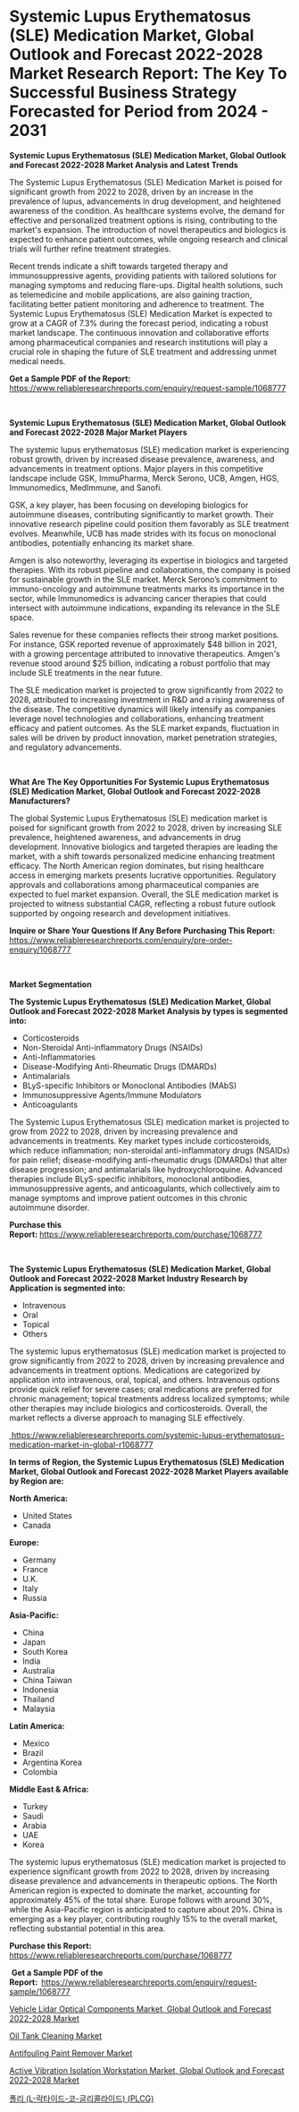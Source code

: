 <p><h1>Systemic Lupus Erythematosus (SLE) Medication Market, Global Outlook and Forecast 2022-2028 Market Research Report: The Key To Successful Business Strategy Forecasted for Period from 2024 - 2031</h1></p><p><strong>Systemic Lupus Erythematosus (SLE) Medication Market, Global Outlook and Forecast 2022-2028 Market Analysis and Latest Trends</strong></p>
<p><p>The Systemic Lupus Erythematosus (SLE) Medication Market is poised for significant growth from 2022 to 2028, driven by an increase in the prevalence of lupus, advancements in drug development, and heightened awareness of the condition. As healthcare systems evolve, the demand for effective and personalized treatment options is rising, contributing to the market's expansion. The introduction of novel therapeutics and biologics is expected to enhance patient outcomes, while ongoing research and clinical trials will further refine treatment strategies.</p><p>Recent trends indicate a shift towards targeted therapy and immunosuppressive agents, providing patients with tailored solutions for managing symptoms and reducing flare-ups. Digital health solutions, such as telemedicine and mobile applications, are also gaining traction, facilitating better patient monitoring and adherence to treatment. The Systemic Lupus Erythematosus (SLE) Medication Market is expected to grow at a CAGR of 7.3% during the forecast period, indicating a robust market landscape. The continuous innovation and collaborative efforts among pharmaceutical companies and research institutions will play a crucial role in shaping the future of SLE treatment and addressing unmet medical needs.</p></p>
<p><strong>Get a Sample PDF of the Report:&nbsp;</strong> <a href="https://www.reliableresearchreports.com/enquiry/request-sample/1068777">https://www.reliableresearchreports.com/enquiry/request-sample/1068777</a></p>
<p>&nbsp;</p>
<p><strong>Systemic Lupus Erythematosus (SLE) Medication Market, Global Outlook and Forecast 2022-2028 Major Market Players</strong></p>
<p><p>The systemic lupus erythematosus (SLE) medication market is experiencing robust growth, driven by increased disease prevalence, awareness, and advancements in treatment options. Major players in this competitive landscape include GSK, ImmuPharma, Merck Serono, UCB, Amgen, HGS, Immunomedics, MedImmune, and Sanofi.</p><p>GSK, a key player, has been focusing on developing biologics for autoimmune diseases, contributing significantly to market growth. Their innovative research pipeline could position them favorably as SLE treatment evolves. Meanwhile, UCB has made strides with its focus on monoclonal antibodies, potentially enhancing its market share.</p><p>Amgen is also noteworthy, leveraging its expertise in biologics and targeted therapies. With its robust pipeline and collaborations, the company is poised for sustainable growth in the SLE market. Merck Serono’s commitment to immuno-oncology and autoimmune treatments marks its importance in the sector, while Immunomedics is advancing cancer therapies that could intersect with autoimmune indications, expanding its relevance in the SLE space.</p><p>Sales revenue for these companies reflects their strong market positions. For instance, GSK reported revenue of approximately $48 billion in 2021, with a growing percentage attributed to innovative therapeutics. Amgen's revenue stood around $25 billion, indicating a robust portfolio that may include SLE treatments in the near future.</p><p>The SLE medication market is projected to grow significantly from 2022 to 2028, attributed to increasing investment in R&D and a rising awareness of the disease. The competitive dynamics will likely intensify as companies leverage novel technologies and collaborations, enhancing treatment efficacy and patient outcomes. As the SLE market expands, fluctuation in sales will be driven by product innovation, market penetration strategies, and regulatory advancements.</p></p>
<p>&nbsp;</p>
<p><strong>What Are The Key Opportunities For Systemic Lupus Erythematosus (SLE) Medication Market, Global Outlook and Forecast 2022-2028 Manufacturers?</strong></p>
<p><p>The global Systemic Lupus Erythematosus (SLE) medication market is poised for significant growth from 2022 to 2028, driven by increasing SLE prevalence, heightened awareness, and advancements in drug development. Innovative biologics and targeted therapies are leading the market, with a shift towards personalized medicine enhancing treatment efficacy. The North American region dominates, but rising healthcare access in emerging markets presents lucrative opportunities. Regulatory approvals and collaborations among pharmaceutical companies are expected to fuel market expansion. Overall, the SLE medication market is projected to witness substantial CAGR, reflecting a robust future outlook supported by ongoing research and development initiatives.</p></p>
<p><strong>Inquire or Share Your Questions If Any Before Purchasing This Report:</strong> <a href="https://www.reliableresearchreports.com/enquiry/pre-order-enquiry/1068777">https://www.reliableresearchreports.com/enquiry/pre-order-enquiry/1068777</a></p>
<p>&nbsp;</p>
<p><strong>Market Segmentation</strong></p>
<p><strong>The Systemic Lupus Erythematosus (SLE) Medication Market, Global Outlook and Forecast 2022-2028 Market Analysis by types is segmented into:</strong></p>
<p><ul><li>Corticosteroids</li><li>Non-Steroidal Anti-inflammatory Drugs (NSAIDs)</li><li>Anti-Inflammatories</li><li>Disease-Modifying Anti-Rheumatic Drugs (DMARDs)</li><li>Antimalarials</li><li>BLyS-specific Inhibitors or Monoclonal Antibodies (MAbS)</li><li>Immunosuppressive Agents/Immune Modulators</li><li>Anticoagulants</li></ul></p>
<p><p>The Systemic Lupus Erythematosus (SLE) medication market is projected to grow from 2022 to 2028, driven by increasing prevalence and advancements in treatments. Key market types include corticosteroids, which reduce inflammation; non-steroidal anti-inflammatory drugs (NSAIDs) for pain relief; disease-modifying anti-rheumatic drugs (DMARDs) that alter disease progression; and antimalarials like hydroxychloroquine. Advanced therapies include BLyS-specific inhibitors, monoclonal antibodies, immunosuppressive agents, and anticoagulants, which collectively aim to manage symptoms and improve patient outcomes in this chronic autoimmune disorder.</p></p>
<p><strong>Purchase this Report:&nbsp;</strong><a href="https://www.reliableresearchreports.com/purchase/1068777">https://www.reliableresearchreports.com/purchase/1068777</a></p>
<p>&nbsp;</p>
<p><strong>The Systemic Lupus Erythematosus (SLE) Medication Market, Global Outlook and Forecast 2022-2028 Market Industry Research by Application is segmented into:</strong></p>
<p><ul><li>Intravenous</li><li>Oral</li><li>Topical</li><li>Others</li></ul></p>
<p><p>The systemic lupus erythematosus (SLE) medication market is projected to grow significantly from 2022 to 2028, driven by increasing prevalence and advancements in treatment options. Medications are categorized by application into intravenous, oral, topical, and others. Intravenous options provide quick relief for severe cases; oral medications are preferred for chronic management; topical treatments address localized symptoms; while other therapies may include biologics and corticosteroids. Overall, the market reflects a diverse approach to managing SLE effectively.</p></p>
<p><a href="https://www.reliableresearchreports.com/systemic-lupus-erythematosus-medication-market-in-global-r1068777">&nbsp;https://www.reliableresearchreports.com/systemic-lupus-erythematosus-medication-market-in-global-r1068777</a></p>
<p><strong>In terms of Region, the Systemic Lupus Erythematosus (SLE) Medication Market, Global Outlook and Forecast 2022-2028 Market Players available by Region are:</strong></p>
<p>
    <p> <strong> North America: </strong>
        <ul>
            <li>United States</li>
            <li>Canada</li>
        </ul>
        </p> 
    <p> <strong> Europe: </strong>
        <ul>
            <li>Germany</li>
            <li>France</li>
            <li>U.K.</li>
            <li>Italy</li>
            <li>Russia</li>
        </ul>
        </p> 
    <p> <strong> Asia-Pacific: </strong>
        <ul>
            <li>China</li>
            <li>Japan</li>
            <li>South Korea</li>
            <li>India</li>
            <li>Australia</li>
            <li>China Taiwan</li>
            <li>Indonesia</li>
            <li>Thailand</li>
            <li>Malaysia</li>
        </ul>
        </p> 
    <p> <strong> Latin America: </strong>
        <ul>
            <li>Mexico</li>
            <li>Brazil</li>
            <li>Argentina Korea</li>
            <li>Colombia</li>
        </ul>
        </p> 
    <p> <strong> Middle East & Africa: </strong>
        <ul>
            <li>Turkey</li>
            <li>Saudi</li>
            <li>Arabia</li>
            <li>UAE</li>
            <li>Korea</li>
        </ul>
    </p>
    </p>
<p><p>The systemic lupus erythematosus (SLE) medication market is projected to experience significant growth from 2022 to 2028, driven by increasing disease prevalence and advancements in therapeutic options. The North American region is expected to dominate the market, accounting for approximately 45% of the total share. Europe follows with around 30%, while the Asia-Pacific region is anticipated to capture about 20%. China is emerging as a key player, contributing roughly 15% to the overall market, reflecting substantial potential in this area.</p></p>
<p><strong>Purchase this Report: </strong><a href="https://www.reliableresearchreports.com/purchase/1068777">https://www.reliableresearchreports.com/purchase/1068777</a></p>
<p>&nbsp;<strong>Get a Sample PDF of the Report:&nbsp;&nbsp;</strong><a href="https://www.reliableresearchreports.com/enquiry/request-sample/1068777">https://www.reliableresearchreports.com/enquiry/request-sample/1068777</a></p>
<p><strong></strong></p>
<p><p><a href="https://github.com/ChiragRp1/Market-Research-Report-List-6/blob/main/vehicle-lidar-optical-components-market-global-outlook-and-forecast-2022-2028-market.md">Vehicle Lidar Optical Components Market, Global Outlook and Forecast 2022-2028 Market</a></p><p><a href="https://www.linkedin.com/pulse/exploring-oil-tank-cleaning-market-dynamics-revenue-analysis-cmu2f?trackingId=ZuCdus%2FAREund4AWD8f5Ow%3D%3D">Oil Tank Cleaning Market</a></p><p><a href="https://issuu.com/reportprime-2/docs/antifouling-paint-remover-market-si_b355cab8262ff8">Antifouling Paint Remover Market</a></p><p><a href="https://github.com/KamrulHadi87/Market-Research-Report-List-1/blob/main/active-vibration-isolation-workstation-market-global-outlook-and-forecast-2022-2028-market.md">Active Vibration Isolation Workstation Market, Global Outlook and Forecast 2022-2028 Market</a></p><p><a href="https://medium.com/@melodyfunk1988/poly-l-lactide-co-glycolide-plcg-market-%EC%9D%98-%EA%B8%80%EB%A1%9C%EB%B2%8C-%EC%8B%9C%EC%9E%A5-%EA%B0%9C%EC%9A%94%EB%8A%94-%EC%A0%84-%EC%84%B8%EA%B3%84-%EB%B0%8F-%EC%A3%BC%EC%9A%94-%EC%8B%9C%EC%9E%A5%EC%9D%98-%EC%82%B0%EC%97%85%EC%97%90-%EC%98%81%ED%96%A5%EC%9D%84-%EB%AF%B8%EC%B9%98%EB%8A%94-%EC%A3%BC%EC%9A%94-%ED%8A%B8%EB%A0%8C%EB%93%9C%EC%97%90-%EB%8C%80%ED%95%9C-%EB%8F%85%ED%8A%B9%ED%95%9C-f75c05018b21">폴리 (L-락타이드-코-글리콜라이드) (PLCG)</a></p></p>